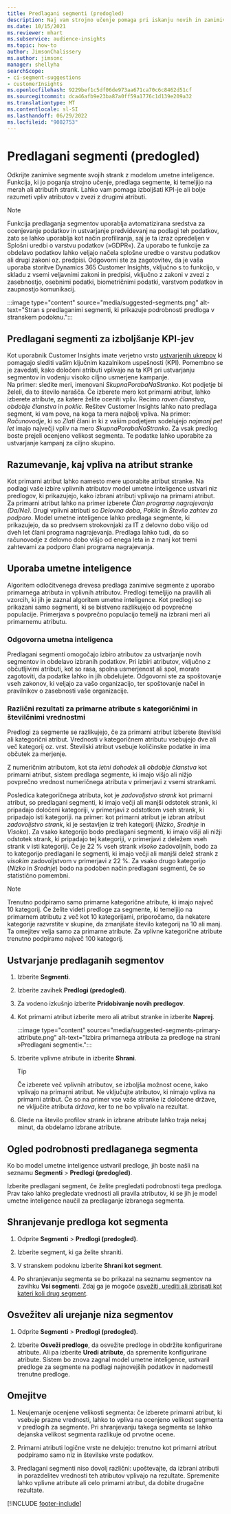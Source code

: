 ```yaml
---
title: Predlagani segmenti (predogled)
description: Naj vam strojno učenje pomaga pri iskanju novih in zanimivih segmentov, ki temeljijo na atributih strank.
ms.date: 10/15/2021
ms.reviewer: mhart
ms.subservice: audience-insights
ms.topic: how-to
author: JimsonChalissery
ms.author: jimsonc
manager: shellyha
searchScope:
- ci-segment-suggestions
- customerInsights
ms.openlocfilehash: 9229bef1c5df06de973aa671ca70c6c8462d51cf
ms.sourcegitcommit: dca46afb9e23ba87a0ff59a1776c1d139e209a32
ms.translationtype: MT
ms.contentlocale: sl-SI
ms.lasthandoff: 06/29/2022
ms.locfileid: "9082753"
---
```

# <a name="suggested-segments-preview"></a>Predlagani segmenti (predogled)

Odkrijte zanimive segmente svojih strank z modelom umetne inteligence. Funkcija, ki jo poganja strojno učenje, predlaga segmente, ki temeljijo na merah ali atributih strank. Lahko vam pomaga izboljšati KPI-je ali bolje razumeti vpliv atributov v zvezi z drugimi atributi. 

> [!NOTE]
> Funkcija predlaganja segmentov uporablja avtomatizirana sredstva za ocenjevanje podatkov in ustvarjanje predvidevanj na podlagi teh podatkov, zato se lahko uporablja kot način profiliranja, saj je ta izraz opredeljen v Splošni uredbi o varstvu podatkov (»GDPR«). Za uporabo te funkcije za obdelavo podatkov lahko veljajo načela splošne uredbe o varstvu podatkov ali drugi zakoni oz. predpisi. Odgovorni ste za zagotovitev, da je vaša uporaba storitve Dynamics 365 Customer Insights, vključno s to funkcijo, v skladu z vsemi veljavnimi zakoni in predpisi, vključno z zakoni v zvezi z zasebnostjo, osebnimi podatki, biometričnimi podatki, varstvom podatkov in zaupnostjo komunikacij.

:::image type="content" source="media/suggested-segments.png" alt-text="Stran s predlaganimi segmenti, ki prikazuje podrobnosti predloga v stranskem podoknu.":::

## <a name="suggested-segments-to-improve-your-kpis"></a>Predlagani segmenti za izboljšanje KPI-jev

Kot uporabnik Customer Insights imate verjetno vrsto [ustvarjenih ukrepov](measures.md) ki pomagajo slediti vašim ključnim kazalnikom uspešnosti (KPI). Pomembno se je zavedati, kako določeni atributi vplivajo na ta KPI pri ustvarjanju segmentov in vodenju visoko ciljno usmerjene kampanje.   
Na primer: sledite meri, imenovani *SkupnaPorabaNaStranko*. Kot podjetje bi želeli, da to število narašča. Če izberete mero kot primarni atribut, lahko izberete atribute, za katere želite oceniti vpliv. Recimo *raven članstva*, *obdobje članstva* in *poklic*. Rešitev Customer Insights lahko nato predlaga segment, ki vam pove, na koga ta mera najbolj vpliva. Na primer: *Računovodje*, ki so *Zlati* člani in ki z vašim podjetjem sodelujejo *najmanj pet let* imajo največji vpliv na mero *SkupnaPorabaNaStranko*. Za vsak predlog boste prejeli ocenjeno velikost segmenta. Te podatke lahko uporabite za ustvarjanje kampanj za ciljno skupino.

## <a name="understand-what-influences-a-customer-attribute"></a>Razumevanje, kaj vpliva na atribut stranke

Kot primarni atribut lahko namesto mere uporabite atribut stranke. Na podlagi vaše izbire vplivnih atributov model umetne inteligence ustvari niz predlogov, ki prikazujejo, kako izbrani atributi vplivajo na primarni atribut.   
Za primarni atribut lahko na primer izberete *Član programa nagrajevanja (Da/Ne)*. Drugi vplivni atributi so *Delovna doba*, *Poklic* in *Število zahtev za podporo*. Model umetne inteligence lahko predlaga segmente, ki prikazujejo, da so predvsem strokovnjaki za IT z delovno dobo višjo od dveh let člani programa nagrajevanja. Predlaga lahko tudi, da so računovodje z delovno dobo višjo od enega leta in z manj kot tremi zahtevami za podporo člani programa nagrajevanja. 

## <a name="artificial-intelligence-usage"></a>Uporaba umetne inteligence

Algoritem odločitvenega drevesa predlaga zanimive segmente z uporabo primarnega atributa in vplivnih atributov. Predlogi temeljijo na pravilih ali vzorcih, ki jih je zaznal algoritem umetne inteligence. Kot predlogi so prikazani samo segmenti, ki se bistveno razlikujejo od povprečne populacije. Primerjava s povprečno populacijo temelji na izbrani meri ali primarnemu atributu.

### <a name="responsible-ai"></a>Odgovorna umetna inteligenca

Predlagani segmenti omogočajo izbiro atributov za ustvarjanje novih segmentov in obdelavo izbranih podatkov. Pri izbiri atributov, vključno z občutljivimi atributi, kot so rasa, spolna usmerjenost ali spol, morate zagotoviti, da podatke lahko in jih obdelujete. Odgovorni ste za spoštovanje vseh zakonov, ki veljajo za vašo organizacijo, ter spoštovanje načel in pravilnikov o zasebnosti vaše organizacije.

### <a name="different-results-for-primary-attributes-with-categorical-and-numeric-values"></a>Različni rezultati za primarne atribute s kategoričnimi in številčnimi vrednostmi

Predlogi za segmente se razlikujejo, če za primarni atribut izberete številski ali kategorični atribut. Vrednosti v kategoričnem atributu vsebujejo dve ali več kategorij oz. vrst. Številski atribut vsebuje količinske podatke in ima občutek za merjenje.

Z numeričnim atributom, kot sta *letni dohodek* ali *obdobje članstva* kot primarni atribut, sistem predlaga segmente, ki imajo višjo ali nižjo povprečno vrednost numeričnega atributa v primerjavi z vsemi strankami.

Posledica kategoričnega atributa, kot je *zadovoljstvo strank* kot primarni atribut, so predlagani segmenti, ki imajo večji ali manjši odstotek strank, ki pripadajo določeni kategoriji, v primerjavi z odstotkom vseh strank, ki pripadajo isti kategoriji. na primer: kot primarni atribut je izbran atribut *zadovoljstvo strank*, ki je sestavljen iz treh kategorij (*Nizko*, *Srednje* in *Visoko*). Za vsako kategorijo bodo predlagani segmenti, ki imajo višji ali nižji odstotek strank, ki pripadajo tej kategoriji, v primerjavi z deležem vseh strank v isti kategoriji. Če je 22 % vseh strank *visoko* zadovoljnih, bodo za to kategorijo predlagani le segmenti, ki imajo večji ali manjši delež strank z *visokim* zadovoljstvom v primerjavi z 22 %. Za vsako drugo kategorijo (*Nizko* in *Srednje*) bodo na podoben način predlagani segmenti, če so statistično pomembni.

> [!NOTE]
> Trenutno podpiramo samo primarne kategorične atribute, ki imajo največ 10 kategorij. Če želite videti predloge za segmente, ki temeljijo na primarnem atributu z več kot 10 kategorijami, priporočamo, da nekatere kategorije razvrstite v skupine, da zmanjšate število kategorij na 10 ali manj. Ta omejitev velja samo za primarne atribute. Za vplivne kategorične atribute trenutno podpiramo največ 100 kategorij.

## <a name="generate-suggested-segments"></a>Ustvarjanje predlaganih segmentov

1. Izberite **Segmenti**.

1. Izberite zavihek **Predlogi (predogled)**.

1. Za vodeno izkušnjo izberite **Pridobivanje novih predlogov**.

1. Kot primarni atribut izberite mero ali atribut stranke in izberite **Naprej**.

   :::image type="content" source="media/suggested-segments-primary-attribute.png" alt-text="Izbira primarnega atributa za predloge na strani »Predlagani segmenti«.":::

1. Izberite vplivne atribute in izberite **Shrani**.
   
   > [!TIP]
   > Če izberete več vplivnih atributov, se izboljša možnost ocene, kako vplivajo na primarni atribut. Ne vključujte atributov, ki nimajo vpliva na primarni atribut. Če so na primer vse vaše stranke iz določene države, ne vključite atributa *država*, ker to ne bo vplivalo na rezultat.

1. Glede na število profilov strank in izbrane atribute lahko traja nekaj minut, da obdelamo izbrane atribute. 

## <a name="view-details-of-a-suggested-segment"></a>Ogled podrobnosti predlaganega segmenta

Ko bo model umetne inteligence ustvaril predloge, jih boste našli na seznamu **Segmenti** > **Predlogi (predogled)**.
 
Izberite predlagani segment, če želite pregledati podrobnosti tega predloga. Prav tako lahko pregledate vrednosti ali pravila atributov, ki se jih je model umetne inteligence naučil za predlaganje izbranega segmenta.

## <a name="save-a-suggestion-as-a-segment"></a>Shranjevanje predloga kot segmenta

1. Odprite **Segmenti** > **Predlogi (predogled)**.

1. Izberite segment, ki ga želite shraniti. 

1. V stranskem podoknu izberite **Shrani kot segment**. 

1. Po shranjevanju segmenta se bo prikazal na seznamu segmentov na zavihku **Vsi segmenti**. Zdaj ga je mogoče [osvežiti, urediti ali izbrisati kot kateri koli drug segment](segments.md).

## <a name="refresh-or-edit-a-set-of-suggestions"></a>Osvežitev ali urejanje niza segmentov

1. Odprite **Segmenti** > **Predlogi (predogled)**.

1. Izberite **Osveži predloge**, da osvežite predloge in obdržite konfigurirane atribute. Ali pa izberite **Uredi atribute**, da spremenite konfigurirane atribute. Sistem bo znova zagnal model umetne inteligence, ustvaril predloge za segmente na podlagi najnovejših podatkov in nadomestil trenutne predloge.

## <a name="limitations"></a>Omejitve

1. Neujemanje ocenjene velikosti segmenta: če izberete primarni atribut, ki vsebuje prazne vrednosti, lahko to vpliva na ocenjeno velikost segmenta v predlogih za segmente. Pri shranjevanju takega segmenta se lahko dejanska velikost segmenta razlikuje od prvotne ocene.
 
2. Primarni atributi logične vrste ne delujejo: trenutno kot primarni atribut podpiramo samo niz in številske vrste podatkov.

3. Predlagani segmenti niso dovolj različni: upoštevajte, da izbrani atributi in porazdelitev vrednosti teh atributov vplivajo na rezultate. Spremenite lahko vplivne atribute ali celo primarni atribut, da dobite drugačne rezultate.



[!INCLUDE [footer-include](includes/footer-banner.md)]